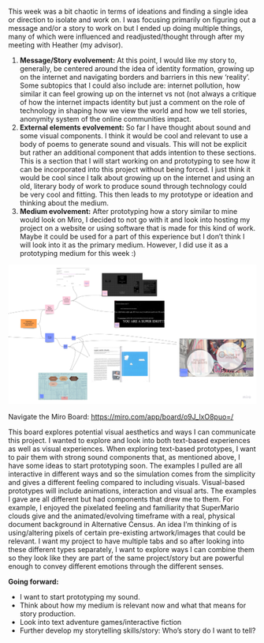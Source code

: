This week was a bit chaotic in terms of ideations and finding a single idea or direction to isolate and work on. I was focusing primarily on figuring out a message and/or a story to work on but I ended up doing multiple things, many of which were influenced and readjusted/thought through after my meeting with Heather (my advisor). 
<ol>
  <li> <b>Message/Story evolvement:</b> At this point, I would like my story to, generally, be centered around the idea of identity formation, growing up on the internet and navigating borders and barriers in this new ‘reality’. Some subtopics that I could also include are: internet pollution, how similar it can feel growing up on the internet vs not (not always a critique of how the internet impacts identity but just a comment on the role of technology in shaping how we view the world and how we tell stories, anonymity system of the online communities impact. </li>
  <li> <b>External elements evolvement:</b> So far I have thought about sound and some visual components. I think it would be cool and relevant to use a body of poems to generate sound and visuals. This will not be explicit but rather an additional component that adds intention to these sections. This is a section that I will start working on and prototyping to see how it can be incorporated into this project without being forced. I just think it would be cool since I talk about growing up on the internet and using an old, literary body of work to produce sound through technology could be very cool and fitting. This then leads to my prototype or ideation and thinking about the medium. </li>
  <li> <b>Medium evolvement:</b> After prototyping how a story similar to mine would look on Miro, I decided to not go with it and look into hosting my project on a website or using software that is made for this kind of work. Maybe it could be used for a part of this experience but I don’t think I will look into it as the primary medium. However, I did use it as a prototyping medium for this week :) </li>
  </ol>
 
 ![](https://github.com/LiyanIbrahim/Capstone/blob/main/Blog2/Capstone%20(1).jpg)
 
Navigate the Miro Board: https://miro.com/app/board/o9J_lxO8puo=/ </br>

<p> This board explores potential visual aesthetics and ways I can communicate this project. I wanted to explore and look into both text-based experiences as well as visual experiences. When exploring text-based prototypes, I want to pair them with strong sound components that, as mentioned above, I have some ideas to start prototyping soon. The examples I pulled are all interactive in different ways and so the simulation comes from the simplicity and gives a different feeling compared to including visuals. Visual-based prototypes will include animations, interaction and visual arts. The examples I gave are all different but had components that drew me to them. For example, I enjoyed the pixelated feeling and familiarity that SuperMario clouds give and the animated/evolving timeframe with a real, physical document background in Alternative Census.  An idea I’m thinking of is using/altering pixels of certain pre-existing artwork/images that could be relevant. I want my project to have multiple tabs and so after looking into these different types separately, I want to explore ways I can combine them so they look like they are part of the same project/story but are powerful enough to convey different emotions through the different senses. </p>

<p> <b> Going forward:</b> 
<ul> 
  <li> I want to start prototyping my sound. </li>
  <li> Think about how my medium is relevant now and what that means for story production. </li>
  <li>Look into text adventure games/interactive fiction </li>
  <li>Further develop my storytelling skills/story: Who’s story do I want to tell? </li> 
  </ul>
